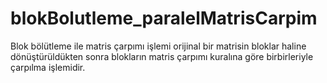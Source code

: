# blokBolutleme_paralelMatrisCarpim
Blok bölütleme ile matris çarpımı işlemi orijinal bir matrisin bloklar haline dönüştürüldükten sonra blokların matris çarpımı kuralına göre birbirleriyle çarpılma işlemidir.
